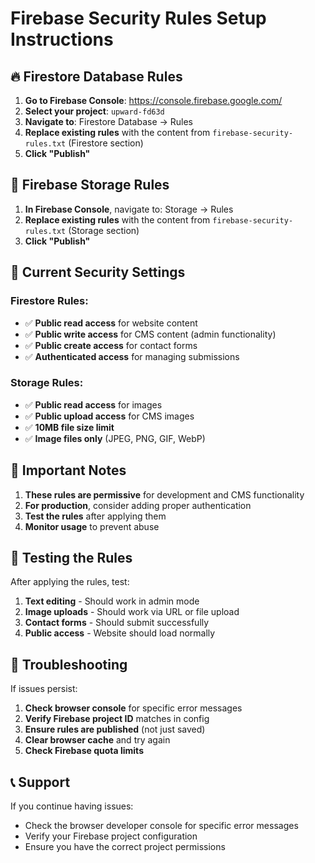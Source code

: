 # Firebase Security Rules Setup Instructions

## 🔥 Firestore Database Rules

1. **Go to Firebase Console**: https://console.firebase.google.com/
2. **Select your project**: `upward-fd63d`
3. **Navigate to**: Firestore Database → Rules
4. **Replace existing rules** with the content from `firebase-security-rules.txt` (Firestore section)
5. **Click "Publish"**

## 📁 Firebase Storage Rules

1. **In Firebase Console**, navigate to: Storage → Rules
2. **Replace existing rules** with the content from `firebase-security-rules.txt` (Storage section)
3. **Click "Publish"**

## 🔐 Current Security Settings

### Firestore Rules:
- ✅ **Public read access** for website content
- ✅ **Public write access** for CMS content (admin functionality)
- ✅ **Public create access** for contact forms
- ✅ **Authenticated access** for managing submissions

### Storage Rules:
- ✅ **Public read access** for images
- ✅ **Public upload access** for CMS images
- ✅ **10MB file size limit**
- ✅ **Image files only** (JPEG, PNG, GIF, WebP)

## 🚨 Important Notes

1. **These rules are permissive** for development and CMS functionality
2. **For production**, consider adding proper authentication
3. **Test the rules** after applying them
4. **Monitor usage** to prevent abuse

## 🧪 Testing the Rules

After applying the rules, test:

1. **Text editing** - Should work in admin mode
2. **Image uploads** - Should work via URL or file upload
3. **Contact forms** - Should submit successfully
4. **Public access** - Website should load normally

## 🔧 Troubleshooting

If issues persist:

1. **Check browser console** for specific error messages
2. **Verify Firebase project ID** matches in config
3. **Ensure rules are published** (not just saved)
4. **Clear browser cache** and try again
5. **Check Firebase quota limits**

## 📞 Support

If you continue having issues:
- Check the browser developer console for specific error messages
- Verify your Firebase project configuration
- Ensure you have the correct project permissions